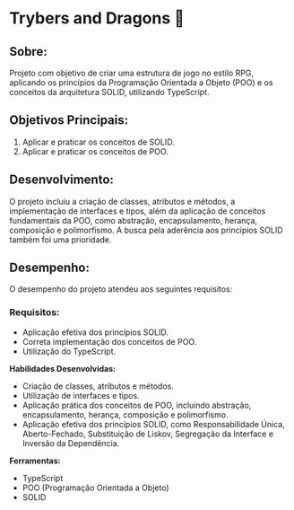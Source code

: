 # **Trybers and Dragons 🐉**

## Sobre:
Projeto com objetivo de criar uma estrutura de jogo no estilo RPG, aplicando os princípios da Programação Orientada a Objeto (POO) e os conceitos da arquitetura SOLID, utilizando TypeScript.

## Objetivos Principais:
1. Aplicar e praticar os conceitos de SOLID.
2. Aplicar e praticar os conceitos de POO.

## Desenvolvimento:
O projeto incluiu a criação de classes, atributos e métodos, a implementação de interfaces e tipos, além da aplicação de conceitos fundamentais da POO, como abstração, encapsulamento, herança, composição e polimorfismo. A busca pela aderência aos princípios SOLID também foi uma prioridade.

## Desempenho:
O desempenho do projeto atendeu aos seguintes requisitos:

### Requisitos:
- Aplicação efetiva dos princípios SOLID.
- Correta implementação dos conceitos de POO.
- Utilização do TypeScript.

 **Habilidades Desenvolvidas:**
- Criação de classes, atributos e métodos.
- Utilização de interfaces e tipos.
- Aplicação prática dos conceitos de POO, incluindo abstração, encapsulamento, herança, composição e polimorfismo.
- Aplicação efetiva dos princípios SOLID, como Responsabilidade Única, Aberto-Fechado, Substituição de Liskov, Segregação da Interface e Inversão da Dependência.

 **Ferramentas:**
- TypeScript
- POO (Programação Orientada a Objeto)
- SOLID

